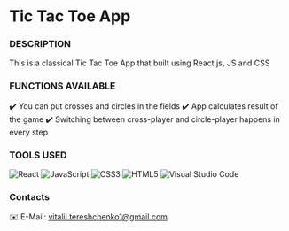 # Tic Tac Toe App

### DESCRIPTION

This is a classical Tic Tac Toe App that built using React.js, JS and CSS

### FUNCTIONS AVAILABLE

✔️ You can put crosses and circles in the fields
✔️ App calculates result of the game
✔️ Switching between cross-player and circle-player happens in every step

### TOOLS USED

![React](https://img.shields.io/badge/React-20232A?style=for-the-badge&logo=react&logoColor=61DAFB)
![JavaScript](https://img.shields.io/badge/javascript-%23323330.svg?style=for-the-badge&logo=javascript&logoColor=%23F7DF1E)
![CSS3](https://img.shields.io/badge/css3-%231572B6.svg?style=for-the-badge&logo=css3&logoColor=white)
![HTML5](https://img.shields.io/badge/html5-%23E34F26.svg?style=for-the-badge&logo=html5&logoColor=white)
![Visual Studio Code](https://img.shields.io/badge/Visual%20Studio%20Code-0078d7.svg?style=for-the-badge&logo=visual-studio-code&logoColor=white)

### Contacts

✉️ E-Mail: [vitalii.tereshchenko1@gmail.com](mailto:vitalii.tereshchenko1@gmail.com)
